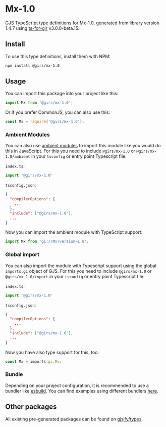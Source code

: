 
# Mx-1.0

GJS TypeScript type definitions for Mx-1.0, generated from library version 1.4.7 using [ts-for-gir](https://github.com/gjsify/ts-for-gir) v3.0.0-beta.15.

## Install

To use this type definitions, install them with NPM:
```bash
npm install @girs/mx-1.0
```

## Usage

You can import this package into your project like this:
```ts
import Mx from '@girs/mx-1.0';
```

Or if you prefer CommonJS, you can also use this:
```ts
const Mx = require('@girs/mx-1.0');
```

### Ambient Modules

You can also use [ambient modules](https://github.com/gjsify/ts-for-gir/tree/main/packages/cli#ambient-modules) to import this module like you would do this in JavaScript.
For this you need to include `@girs/mx-1.0` or `@girs/mx-1.0/ambient` in your `tsconfig` or entry point Typescript file:

`index.ts`:
```ts
import '@girs/mx-1.0'
```

`tsconfig.json`:
```json
{
  "compilerOptions": {
    ...
  },
  "include": ["@girs/mx-1.0"],
  ...
}
```

Now you can import the ambient module with TypeScript support: 

```ts
import Mx from 'gi://Mx?version=1.0';
```


### Global import

You can also import the module with Typescript support using the global `imports.gi` object of GJS.
For this you need to include `@girs/mx-1.0` or `@girs/mx-1.0/import` in your `tsconfig` or entry point Typescript file:

`index.ts`:
```ts
import '@girs/mx-1.0'
```

`tsconfig.json`:
```json
{
  "compilerOptions": {
    ...
  },
  "include": ["@girs/mx-1.0"],
  ...
}
```

Now you have also type support for this, too:

```ts
const Mx = imports.gi.Mx;
```

### Bundle

Depending on your project configuration, it is recommended to use a bundler like [esbuild](https://esbuild.github.io/). You can find examples using different bundlers [here](https://github.com/gjsify/ts-for-gir/tree/main/examples).

## Other packages

All existing pre-generated packages can be found on [gjsify/types](https://github.com/gjsify/types).

